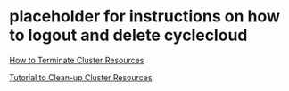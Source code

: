 # placeholder for instructions on how to logout and delete cyclecloud

<a href="https://docs.microsoft.com/en-us/azure/cyclecloud/how-to/terminate-cluster?view=cyclecloud-8">How to Terminate Cluster Resources</a>

<a href="https://docs.microsoft.com/en-us/azure/cyclecloud/tutorials/clean-up?view=cyclecloud-8">Tutorial to Clean-up Cluster Resources</a>
